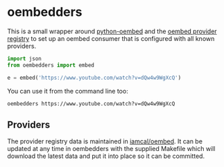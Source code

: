 # oembedders

This is a small wrapper around [python-oembed] and the [oembed provider
registry] to set up an oembed consumer that is configured with all known
providers.

```python
import json
from oembedders import embed

e = embed('https://www.youtube.com/watch?v=dQw4w9WgXcQ')
```

You can use it from the command line too:

    oembedders https://www.youtube.com/watch?v=dQw4w9WgXcQ

## Providers

The provider registry data is maintained in [iamcal/oembed]. It can be updated
at any time in oembedders with the supplied Makefile which will download the
latest data and put it into place so it can be committed.

[python-oembed]: https://github.com/abarmat/python-oembed
[oembed provider registry]: https://github.com/iamcal/oembed
[iamcal/oembed]: https://github.com/iamcal/oembed

